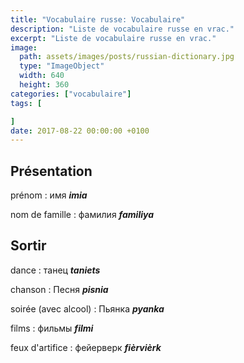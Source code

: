 ```yaml
---
title: "Vocabulaire russe: Vocabulaire"
description: "Liste de vocabulaire russe en vrac."
excerpt: "Liste de vocabulaire russe en vrac."
image:
  path: assets/images/posts/russian-dictionary.jpg
  type: "ImageObject"
  width: 640
  height: 360
categories: ["vocabulaire"]
tags: [

]
date: 2017-08-22 00:00:00 +0100
---
```


## Présentation

prénom
: имя
*__imia__*

nom de famille
: фамилия
*__familiya__*


## Sortir

dance
: танец
*__taniets__*

chanson
: Песня
*__pisnia__*

soirée (avec alcool)
: Пьянка
*__pyanka__*

films
: фильмы
*__filmi__*

feux d'artifice
: фейерверк
*__fièrvièrk__*
